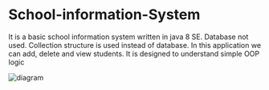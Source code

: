 # School-information-System
It is a basic school information system written in java 8 SE. Database not used. Collection structure is used instead of database. In this application we can add, delete and view students. It is designed to understand simple OOP logic

![diagram](https://user-images.githubusercontent.com/36645298/168441914-a215ed97-1368-40ab-85e5-b0605fbeaa84.png)
